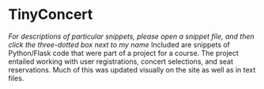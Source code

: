 # TinyConcert
*For descriptions of particular snippets, please open a snippet file, and then click the three-dotted box next to my name* Included are snippets of Python/Flask code that were part of a project for a course. The project entailed working with user registrations, concert selections, and seat reservations. Much of this was updated visually on the site as well as in text files. 
